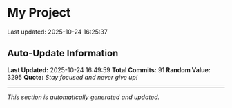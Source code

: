 # My Project


Last updated: 2025-10-24 16:25:37



























































































## Auto-Update Information

**Last Updated:** 2025-10-24 16:49:59
**Total Commits:** 91
**Random Value:** 3295
**Quote:** _Stay focused and never give up!_

---
_This section is automatically generated and updated._